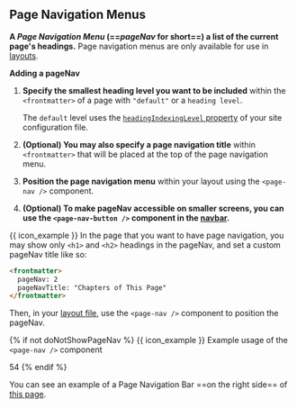## Page Navigation Menus

<div id="content">

**A _Page Navigation Menu_ (==_pageNav_ for short==)  a list of the current page's headings.** Page navigation menus are only available for use in [layouts]({{baseUrl}}/userGuide/tweakingThePageStructure.html#layouts).

****Adding a pageNav****

1. **Specify the smallest heading level you want to be included** within the `<frontmatter>` of a page with <tooltip content="The value `default` will use `headingIndexingLevel` within `site.json`.">`"default"`</tooltip> or a <tooltip content="HTML defines six levels of headings, numbered from <br>`1 to 6`.">`heading level`</tooltip>.

   <box type="info" seamless>

   The `default` level uses the [`headingIndexingLevel` property]({{baseUrl}}/userGuide/siteJsonFile.html#headingindexinglevel) of your site configuration file.
   </box>

2. **(Optional) You may also specify a page navigation title** within `<frontmatter>` that will be placed at the top of the page navigation menu.

3. **Position the page navigation menu** within your layout using the `<page-nav />` component.

4. **(Optional) To make pageNav accessible on smaller screens, you can use the `<page-nav-button />` component in the [navbar]({{baseUrl}}/userGuide/components/navigation.html#navbars).**

<div id="short" class="indented">

{{ icon_example }}
In the page that you want to have page navigation, you may show only `<h1>` and `<h2>` headings in the pageNav, and set a custom pageNav title like so:

```html
<frontmatter>
  pageNav: 2
  pageNavTitle: "Chapters of This Page"
</frontmatter>
```

Then, in your [layout file]({{baseUrl}}/userGuide/tweakingThePageStructure.html#layouts), use the `<page-nav />` component to position the pageNav.

{% if not doNotShowPageNav %}
{{ icon_example }} <trigger for="modal:page-nav-example" trigger="click">Example usage of the `<page-nav />` component</trigger>

<modal header="Using the `pageNav` variable in a layout" id="modal:page-nav-example" large>
<include src="../tweakingThePageStructure.md#layout-code-snippet">
<variable name="highlightLines">54</variable>
</include>
</modal>
{% endif %}

</div>

</div>

<span id="examples" class="d-none">

You can see an example of a Page Navigation Bar ==on the right side== of <a target="_blank" href="{{ baseUrl }}/userGuide/formattingContents.html">this page</a>.
</span>
